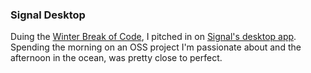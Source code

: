 ### Signal Desktop

Duing the [Winter Break of Code](/blog/the-pool-on-the-roof-must-have-a-leak), I pitched in on [Signal's desktop app](https://signal.org/). Spending the morning on an OSS project I'm passionate about and the afternoon in the ocean, was pretty close to perfect.
